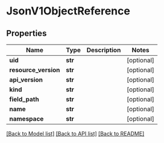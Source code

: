 # JsonV1ObjectReference


## Properties
Name | Type | Description | Notes
------------ | ------------- | ------------- | -------------
**uid** | **str** |  | [optional] 
**resource_version** | **str** |  | [optional] 
**api_version** | **str** |  | [optional] 
**kind** | **str** |  | [optional] 
**field_path** | **str** |  | [optional] 
**name** | **str** |  | [optional] 
**namespace** | **str** |  | [optional] 

[[Back to Model list]](../README.md#documentation-for-models) [[Back to API list]](../README.md#documentation-for-api-endpoints) [[Back to README]](../README.md)


